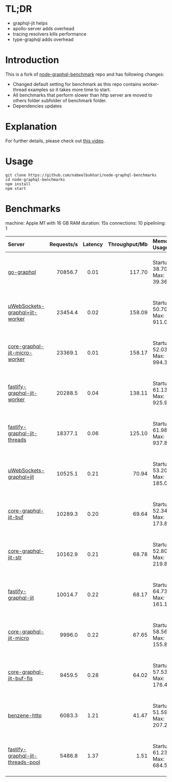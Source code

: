 # TL;DR

- graphql-jit helps
- apollo-server adds overhead
- tracing resolvers kills performance
- type-graphql adds overhead

# Introduction

This is a fork of [node-graphql-benchmark](https://github.com/benawad/node-graphql-benchmarks) repo and has following changes:

- Changed default setting for benchmark as this repo contains worker-thread examples so it takes more time to start.
- All benchmarks that perform slower than http server are moved to others folder subfolder of benchmark folder.
- Dependencies updates

# Explanation

For further details, please check out [this video](https://www.youtube.com/watch?v=JbV7MCeEPb8).

# Usage

```
git clone https://github.com/nabeelbukhari/node-graphql-benchmarks
cd node-graphql-benchmarks
npm install
npm start
```

# Benchmarks
machine: Apple M1 with 16 GB RAM
duration: 15s
connections: 10
pipelining: 1

| Server                                                                                                                                            | Requests/s | Latency | Throughput/Mb | Memory Usage                    | CPU Usage                                     |
| :--                                                                                                                                               | --:        | :-:     | --:           | :--                             | :--                                           |
| [go-graphql](https://github.com/benawad/node-graphql-benchmarks/tree/master/benchmarks/go-graphql.js)                                             | 70856.7    | 0.01    | 117.70        | Startup: 38.70MB, Max: 39.36MB  | User: 5.26 sec(s), System: 2.75 sec(s)        |
| [uWebSockets-graphql+jit-worker](https://github.com/benawad/node-graphql-benchmarks/tree/master/benchmarks/uWebSockets-graphql+jit-worker.js)     | 23454.4    | 0.02    | 158.09        | Startup: 50.70MB, Max: 911.05MB | User: 46970.86 sec(s), System: 8960.71 sec(s) |
| [core-graphql-jit-micro-worker](https://github.com/benawad/node-graphql-benchmarks/tree/master/benchmarks/core-graphql-jit-micro-worker.js)       | 23369.1    | 0.01    | 158.17        | Startup: 52.03MB, Max: 994.34MB | User: 46771.62 sec(s), System: 8391.56 sec(s) |
| [fastify-graphql-jit-worker](https://github.com/benawad/node-graphql-benchmarks/tree/master/benchmarks/fastify-graphql-jit-worker.js)             | 20288.5    | 0.04    | 138.11        | Startup: 61.13MB, Max: 925.95MB | User: 43874.15 sec(s), System: 8092.39 sec(s) |
| [fastify-graphql-jit-threads](https://github.com/benawad/node-graphql-benchmarks/tree/master/benchmarks/fastify-graphql-jit-threads.js)           | 18377.1    | 0.06    | 125.10        | Startup: 61.98MB, Max: 937.84MB | User: 42952.13 sec(s), System: 7953.93 sec(s) |
| [uWebSockets-graphql+jit](https://github.com/benawad/node-graphql-benchmarks/tree/master/benchmarks/uWebSockets-graphql+jit.js)                   | 10525.1    | 0.21    | 70.94         | Startup: 53.20MB, Max: 185.02MB | User: 14890.97 sec(s), System: 1816.20 sec(s) |
| [core-graphql-jit-buf](https://github.com/benawad/node-graphql-benchmarks/tree/master/benchmarks/core-graphql-jit-buf.js)                         | 10289.3    | 0.20    | 69.64         | Startup: 52.34MB, Max: 173.89MB | User: 13671.29 sec(s), System: 1034.00 sec(s) |
| [core-graphql-jit-str](https://github.com/benawad/node-graphql-benchmarks/tree/master/benchmarks/core-graphql-jit-str.js)                         | 10162.9    | 0.21    | 68.78         | Startup: 52.80MB, Max: 219.83MB | User: 13713.42 sec(s), System: 1078.50 sec(s) |
| [fastify-graphql-jit](https://github.com/benawad/node-graphql-benchmarks/tree/master/benchmarks/fastify-graphql-jit.js)                           | 10014.7    | 0.22    | 68.17         | Startup: 64.73MB, Max: 161.19MB | User: 13504.67 sec(s), System: 982.71 sec(s)  |
| [core-graphql-jit-micro](https://github.com/benawad/node-graphql-benchmarks/tree/master/benchmarks/core-graphql-jit-micro.js)                     | 9996.0     | 0.22    | 67.65         | Startup: 58.56MB, Max: 155.80MB | User: 13822.18 sec(s), System: 979.63 sec(s)  |
| [core-graphql-jit-buf-fjs](https://github.com/benawad/node-graphql-benchmarks/tree/master/benchmarks/core-graphql-jit-buf-fjs.js)                 | 9459.5     | 0.28    | 64.02         | Startup: 57.53MB, Max: 176.45MB | User: 13630.69 sec(s), System: 1024.04 sec(s) |
| [benzene-http](https://github.com/benawad/node-graphql-benchmarks/tree/master/benchmarks/benzene-http.js)                                         | 6083.3     | 1.21    | 41.47         | Startup: 51.59MB, Max: 207.20MB | User: 15014.82 sec(s), System: 1459.69 sec(s) |
| [fastify-graphql-jit-threads-pool](https://github.com/benawad/node-graphql-benchmarks/tree/master/benchmarks/fastify-graphql-jit-threads-pool.js) | 5486.8     | 1.37    | 1.51          | Startup: 61.23MB, Max: 684.52MB | User: 19880.21 sec(s), System: 4186.40 sec(s) |
